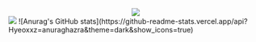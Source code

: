 <div align="center">
	<img src="https://capsule-render.vercel.app/api?type=cylinder&color=auto&text=FE%20Developer&fontAlignY=45&fontSize=40&height=150&animation=blinking&desc=Hyeoxxz&descAlignY=70">
</div>
<a href="버튼을 눌렀을 때 이동할 링크" target="_blank"><img src="https://img.shields.io/badge/Hyeokjun-000000style=social&logo=appveyor&logo=0B2343&logoColor=000000"/></a>
![Anurag's GitHub stats](https://github-readme-stats.vercel.app/api?Hyeoxxz=anuraghazra&theme=dark&show_icons=true)
